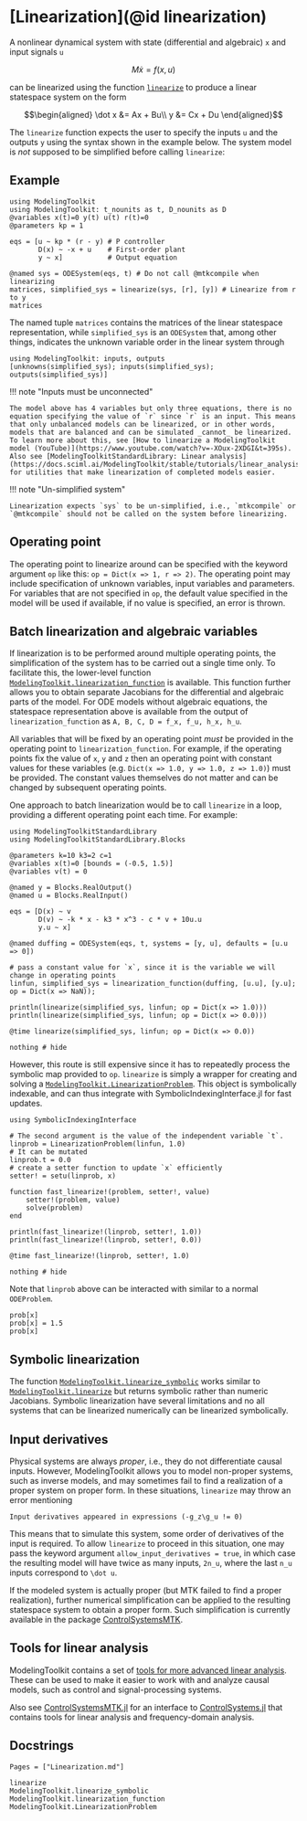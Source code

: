 # [Linearization](@id linearization)

A nonlinear dynamical system with state (differential and algebraic) ``x`` and input signals ``u``

```math
M \dot x = f(x, u)
```

can be linearized using the function [`linearize`](@ref) to produce a linear statespace system on the form

```math
\begin{aligned}
\dot x &= Ax + Bu\\
y &= Cx + Du
\end{aligned}
```

The `linearize` function expects the user to specify the inputs ``u`` and the outputs ``y`` using the syntax shown in the example below. The system model is *not* supposed to be simplified before calling `linearize`:

## Example

```@example LINEARIZE
using ModelingToolkit
using ModelingToolkit: t_nounits as t, D_nounits as D
@variables x(t)=0 y(t) u(t) r(t)=0
@parameters kp = 1

eqs = [u ~ kp * (r - y) # P controller
       D(x) ~ -x + u    # First-order plant
       y ~ x]           # Output equation

@named sys = ODESystem(eqs, t) # Do not call @mtkcompile when linearizing
matrices, simplified_sys = linearize(sys, [r], [y]) # Linearize from r to y
matrices
```

The named tuple `matrices` contains the matrices of the linear statespace representation, while `simplified_sys` is an `ODESystem` that, among other things, indicates the unknown variable order in the linear system through

```@example LINEARIZE
using ModelingToolkit: inputs, outputs
[unknowns(simplified_sys); inputs(simplified_sys); outputs(simplified_sys)]
```

!!! note "Inputs must be unconnected"
    
    The model above has 4 variables but only three equations, there is no equation specifying the value of `r` since `r` is an input. This means that only unbalanced models can be linearized, or in other words, models that are balanced and can be simulated _cannot_ be linearized. To learn more about this, see [How to linearize a ModelingToolkit model (YouTube)](https://www.youtube.com/watch?v=-XOux-2XDGI&t=395s). Also see [ModelingToolkitStandardLibrary: Linear analysis](https://docs.sciml.ai/ModelingToolkit/stable/tutorials/linear_analysis/) for utilities that make linearization of completed models easier.

!!! note "Un-simplified system"
    
    Linearization expects `sys` to be un-simplified, i.e., `mtkcompile` or `@mtkcompile` should not be called on the system before linearizing.

## Operating point

The operating point to linearize around can be specified with the keyword argument `op` like this: `op = Dict(x => 1, r => 2)`. The operating point may include specification of unknown variables, input variables and parameters. For variables that are not specified in `op`, the default value specified in the model will be used if available, if no value is specified, an error is thrown.

## Batch linearization and algebraic variables

If linearization is to be performed around multiple operating points, the simplification of the system has to be carried out a single time only. To facilitate this, the lower-level function [`ModelingToolkit.linearization_function`](@ref) is available. This function further allows you to obtain separate Jacobians for the differential and algebraic parts of the model. For ODE models without algebraic equations, the statespace representation above is available from the output of `linearization_function` as `A, B, C, D = f_x, f_u, h_x, h_u`.

All variables that will be fixed by an operating point _must_ be provided in the operating point to `linearization_function`. For example, if the operating points fix the value of
`x`, `y` and `z` then an operating point with constant values for these variables (e.g. `Dict(x => 1.0, y => 1.0, z => 1.0)`) must be provided. The constant values themselves
do not matter and can be changed by subsequent operating points.

One approach to batch linearization would be to call `linearize` in a loop, providing a different operating point each time. For example:

```@example LINEARIZE
using ModelingToolkitStandardLibrary
using ModelingToolkitStandardLibrary.Blocks

@parameters k=10 k3=2 c=1
@variables x(t)=0 [bounds = (-0.5, 1.5)]
@variables v(t) = 0

@named y = Blocks.RealOutput()
@named u = Blocks.RealInput()

eqs = [D(x) ~ v
       D(v) ~ -k * x - k3 * x^3 - c * v + 10u.u
       y.u ~ x]

@named duffing = ODESystem(eqs, t, systems = [y, u], defaults = [u.u => 0])

# pass a constant value for `x`, since it is the variable we will change in operating points
linfun, simplified_sys = linearization_function(duffing, [u.u], [y.u]; op = Dict(x => NaN));

println(linearize(simplified_sys, linfun; op = Dict(x => 1.0)))
println(linearize(simplified_sys, linfun; op = Dict(x => 0.0)))

@time linearize(simplified_sys, linfun; op = Dict(x => 0.0))

nothing # hide
```

However, this route is still expensive since it has to repeatedly process the symbolic map provided to `op`. `linearize` is simply a wrapper for creating and solving a
[`ModelingToolkit.LinearizationProblem`](@ref). This object is symbolically indexable, and can thus integrate with SymbolicIndexingInterface.jl for fast updates.

```@example LINEARIZE
using SymbolicIndexingInterface

# The second argument is the value of the independent variable `t`.
linprob = LinearizationProblem(linfun, 1.0)
# It can be mutated
linprob.t = 0.0
# create a setter function to update `x` efficiently
setter! = setu(linprob, x)

function fast_linearize!(problem, setter!, value)
    setter!(problem, value)
    solve(problem)
end

println(fast_linearize!(linprob, setter!, 1.0))
println(fast_linearize!(linprob, setter!, 0.0))

@time fast_linearize!(linprob, setter!, 1.0)

nothing # hide
```

Note that `linprob` above can be interacted with similar to a normal `ODEProblem`.

```@repl LINEARIZE
prob[x]
prob[x] = 1.5
prob[x]
```

## Symbolic linearization

The function [`ModelingToolkit.linearize_symbolic`](@ref) works similar to [`ModelingToolkit.linearize`](@ref) but returns symbolic rather than numeric Jacobians. Symbolic linearization have several limitations and no all systems that can be linearized numerically can be linearized symbolically.

## Input derivatives

Physical systems are always *proper*, i.e., they do not differentiate causal inputs. However, ModelingToolkit allows you to model non-proper systems, such as inverse models, and may sometimes fail to find a realization of a proper system on proper form. In these situations, `linearize` may throw an error mentioning

```
Input derivatives appeared in expressions (-g_z\g_u != 0)
```

This means that to simulate this system, some order of derivatives of the input is required. To allow `linearize` to proceed in this situation, one may pass the keyword argument `allow_input_derivatives = true`, in which case the resulting model will have twice as many inputs, ``2n_u``, where the last ``n_u`` inputs correspond to ``\dot u``.

If the modeled system is actually proper (but MTK failed to find a proper realization), further numerical simplification can be applied to the resulting statespace system to obtain a proper form. Such simplification is currently available in the package [ControlSystemsMTK](https://juliacontrol.github.io/ControlSystemsMTK.jl/dev/#Internals:-Transformation-of-non-proper-models-to-proper-statespace-form).

## Tools for linear analysis

ModelingToolkit contains a set of [tools for more advanced linear analysis](https://docs.sciml.ai/ModelingToolkit/stable/tutorials/linear_analysis/). These can be used to make it easier to work with and analyze causal models, such as control and signal-processing systems.

Also see [ControlSystemsMTK.jl](https://juliacontrol.github.io/ControlSystemsMTK.jl/dev/) for an interface to [ControlSystems.jl](https://github.com/JuliaControl/ControlSystems.jl) that contains tools for linear analysis and frequency-domain analysis.

## Docstrings

```@index
Pages = ["Linearization.md"]
```

```@docs
linearize
ModelingToolkit.linearize_symbolic
ModelingToolkit.linearization_function
ModelingToolkit.LinearizationProblem
```

